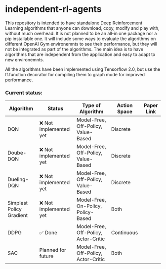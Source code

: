 # independent-rl-agents

This repository is intended to have standalone Deep Reinforcement Learning algorithms 
that anyone can download, copy, modify and play with, without much overhead. It is not 
planned to be an all-in one package nor a pip installable one. It will include some 
ways to evaluate the algorithms on different OpenAI Gym environemnts to see their 
performance, but they will not be integrated as part of the algorithms. The main idea 
is to have algorithms that are independent from the application and easy to adapt to 
new environemnts.

All the algorithms have been implemented using Tensorflow 2.0, but use the tf.function 
decorator for compiling them to graph mode for improved performance.

### Current status:
| Algorithm                | Status                  | Type of Algorithm                    | Action Space | Paper Link |
|--------------------------|-------------------------|--------------------------------------|--------------|------------|
| DQN                      | :x: Not implemented yet | Model-Free, Off-Policy, Value-Based  | Discrete     |            |
| Doube-DQN                | :x: Not implemented yet | Model-Free, Off-Policy, Value-Based  | Discrete     |            |
| Dueling-DQN              | :x: Not implemented yet | Model-Free, Off-Policy, Value-Based  | Discrete     |            |
| Simplest Policy Gradient | :x: Not implemented yet | Model-Free, On-Policy, Policy-Based  | Both         |            |
| DDPG                     | :white_check_mark: Done | Model-Free, Off-Policy, Actor-Critic | Continuous   |            |
| SAC                      | Planned for future      | Model-Free, Off-Policy, Actor-Critic | Both         |            |
